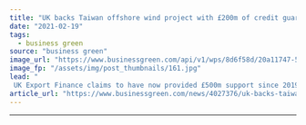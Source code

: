 ```yaml
---
title: "UK backs Taiwan offshore wind project with £200m of credit guarantees"
date: "2021-02-19"
tags: 
  - business green
source: "business green"
image_url: "https://www.businessgreen.com/api/v1/wps/8d6f58d/20a11747-5a13-4236-aa86-ccd0ec5ab6fd/3/iStock-1162866632-offshore-wind-185x114.jpg"
image_fp: "/assets/img/post_thumbnails/161.jpg"
lead: "
 UK Export Finance claims to have now provided £500m support since 2019 for three wind projects in Taiwan ..."
article_url: "https://www.businessgreen.com/news/4027376/uk-backs-taiwan-offshore-wind-project-gbp200m-credit-guarantees"
---
```


---
